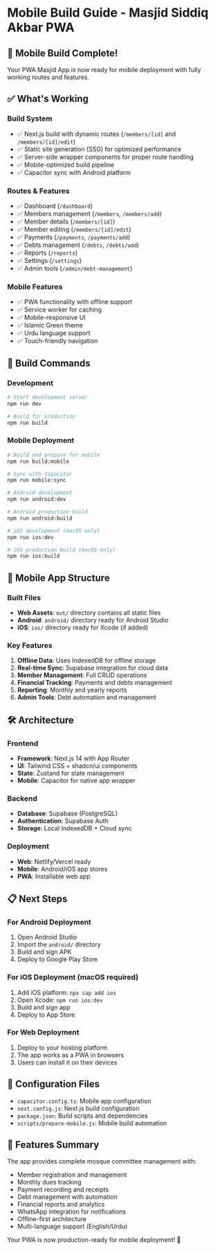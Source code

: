 # Mobile Build Guide - Masjid Siddiq Akbar PWA

## 🎉 Mobile Build Complete!

Your PWA Masjid App is now ready for mobile deployment with fully working routes and features.

## ✅ What's Working

### Build System
- ✅ Next.js build with dynamic routes (`/members/[id]` and `/members/[id]/edit`)
- ✅ Static site generation (SSG) for optimized performance
- ✅ Server-side wrapper components for proper route handling
- ✅ Mobile-optimized build pipeline
- ✅ Capacitor sync with Android platform

### Routes & Features
- ✅ Dashboard (`/dashboard`)
- ✅ Members management (`/members`, `/members/add`)
- ✅ Member details (`/members/[id]`)
- ✅ Member editing (`/members/[id]/edit`)
- ✅ Payments (`/payments`, `/payments/add`)
- ✅ Debts management (`/debts`, `/debts/add`)
- ✅ Reports (`/reports`)
- ✅ Settings (`/settings`)
- ✅ Admin tools (`/admin/debt-management`)

### Mobile Features
- ✅ PWA functionality with offline support
- ✅ Service worker for caching
- ✅ Mobile-responsive UI
- ✅ Islamic Green theme
- ✅ Urdu language support
- ✅ Touch-friendly navigation

## 🚀 Build Commands

### Development
```bash
# Start development server
npm run dev

# Build for production
npm run build
```

### Mobile Deployment
```bash
# Build and prepare for mobile
npm run build:mobile

# Sync with Capacitor
npm run mobile:sync

# Android development
npm run android:dev

# Android production build
npm run android:build

# iOS development (macOS only)
npm run ios:dev

# iOS production build (macOS only)
npm run ios:build
```

## 📱 Mobile App Structure

### Built Files
- **Web Assets**: `out/` directory contains all static files
- **Android**: `android/` directory ready for Android Studio
- **iOS**: `ios/` directory ready for Xcode (if added)

### Key Features
1. **Offline Data**: Uses IndexedDB for offline storage
2. **Real-time Sync**: Supabase integration for cloud data
3. **Member Management**: Full CRUD operations
4. **Financial Tracking**: Payments and debts management
5. **Reporting**: Monthly and yearly reports
6. **Admin Tools**: Debt automation and management

## 🛠️ Architecture

### Frontend
- **Framework**: Next.js 14 with App Router
- **UI**: Tailwind CSS + shadcn/ui components
- **State**: Zustand for state management
- **Mobile**: Capacitor for native app wrapper

### Backend
- **Database**: Supabase (PostgreSQL)
- **Authentication**: Supabase Auth
- **Storage**: Local IndexedDB + Cloud sync

### Deployment
- **Web**: Netlify/Vercel ready
- **Mobile**: Android/iOS app stores
- **PWA**: Installable web app

## 📋 Next Steps

### For Android Deployment
1. Open Android Studio
2. Import the `android/` directory
3. Build and sign APK
4. Deploy to Google Play Store

### For iOS Deployment (macOS required)
1. Add iOS platform: `npx cap add ios`
2. Open Xcode: `npm run ios:dev`
3. Build and sign app
4. Deploy to App Store

### For Web Deployment
1. Deploy to your hosting platform
2. The app works as a PWA in browsers
3. Users can install it on their devices

## 🔧 Configuration Files

- `capacitor.config.ts`: Mobile app configuration
- `next.config.js`: Next.js build configuration
- `package.json`: Build scripts and dependencies
- `scripts/prepare-mobile.js`: Mobile build automation

## 🎯 Features Summary

The app provides complete mosque committee management with:
- Member registration and management
- Monthly dues tracking
- Payment recording and receipts
- Debt management with automation
- Financial reports and analytics
- WhatsApp integration for notifications
- Offline-first architecture
- Multi-language support (English/Urdu)

Your PWA is now production-ready for mobile deployment! 🚀